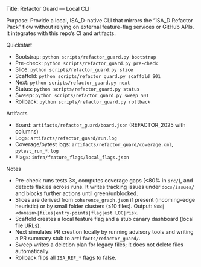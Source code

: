 Title: Refactor Guard — Local CLI

Purpose: Provide a local, ISA_D-native CLI that mirrors the “ISA_D Refactor Pack” flow without relying on external feature-flag services or GitHub APIs. It integrates with this repo’s CI and artifacts.

Quickstart
- Bootstrap: `python scripts/refactor_guard.py bootstrap`
- Pre-check: `python scripts/refactor_guard.py pre-check`
- Slice: `python scripts/refactor_guard.py slice`
- Scaffold: `python scripts/refactor_guard.py scaffold S01`
- Next: `python scripts/refactor_guard.py next`
- Status: `python scripts/refactor_guard.py status`
- Sweep: `python scripts/refactor_guard.py sweep S01`
- Rollback: `python scripts/refactor_guard.py rollback`

Artifacts
- Board: `artifacts/refactor_guard/board.json` (REFACTOR_2025 with columns)
- Logs: `artifacts/refactor_guard/run.log`
- Coverage/pytest logs: `artifacts/refactor_guard/coverage.xml`, `pytest_run_*.log`
- Flags: `infra/feature_flags/local_flags.json`

Notes
- Pre-check runs tests 3×, computes coverage gaps (<80% in `src/`), and detects flakies across runs. It writes tracking issues under `docs/issues/` and blocks further actions until green/unblocked.
- Slices are derived from `coherence_graph.json` if present (incoming-edge heuristic) or by small folder clusters (≤10 files). Output: `Sxx|<domain>|files|entry-points|flag|est LOC|risk`.
- Scaffold creates a local feature flag and a stub canary dashboard (local file URLs).
- Next simulates PR creation locally by running advisory tools and writing a PR summary stub to `artifacts/refactor_guard/`.
- Sweep writes a deletion plan for legacy files; it does not delete files automatically.
- Rollback flips all `ISA_REF_*` flags to false.

